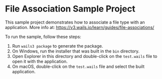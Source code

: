 # File Association Sample Project

This sample project demonstrates how to associate a file type with an application.
More info at: https://v3.wails.io/learn/guides/file-associations/

To run the sample, follow these steps:

1. Run `wails3 package` to generate the package.
2. On Windows, run the installer that was built in the `bin` directory.
3. Open Explorer in this directory and double-click on the `test.wails` file to open it with the application.
4. On macOS, double-click on the `test.wails` file and select the built application.